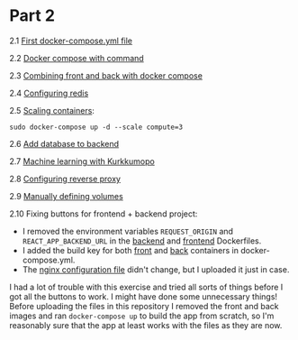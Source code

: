 # Part 2

2.1 [First docker-compose.yml file](2.1_First-docker-compose-file/docker-compose.yml)

2.2 [Docker compose with command](2.2_Docker-compose-with-command/docker-compose.yml)

2.3 [Combining front and back with docker compose](2.3_Combining-front-and-back/docker-compose.yml)

2.4 [Configuring redis](2.4_Redis/docker-compose.yml)

2.5 [Scaling containers](screenshots/2.5_Scaling.png):

    sudo docker-compose up -d --scale compute=3
    
2.6 [Add database to backend](2.6_Database-to-backend/docker-compose.yml)

2.7 [Machine learning with Kurkkumopo](2.7_Kurkkumopo/docker-compose.yml)

2.8 [Configuring reverse proxy](2.8_Reverse_proxy/docker-compose.yml)

2.9 [Manually defining volumes](2.9_Manually-defining-volumes/docker-compose.yml)

2.10 Fixing buttons for frontend + backend project:

* I removed the environment variables `REQUEST_ORIGIN` and `REACT_APP_BACKEND_URL` in the [backend](2.10_Fixing-buttons/Dockerfile_back) and [frontend](2.10_Fixing-buttons/Dockerfile_front) Dockerfiles.
* I added the build key for both [front](2.10_Fixing-buttons/docker-compose.yml#L26) and [back](2.10_Fixing-buttons/docker-compose.yml#L14) containers in docker-compose.yml.
* The [nginx configuration file](2.10_Fixing-buttons/nginx.conf) didn't change, but I uploaded it just in case.

I had a lot of trouble with this exercise and tried all sorts of things before I got all the buttons to work. I might have done some unnecessary things! Before uploading the files in this repository I removed the front and back images and ran `docker-compose up` to build the app from scratch, so I'm reasonably sure that the app at least works with the files as they are now.
